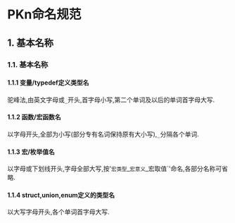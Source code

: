 
PKn命名规范
=

## 1. 基本名称

### 1.1. 基本名称
#### 1.1.1 变量/typedef定义类型名
驼峰法,由英文字母或`_`开头,首字母小写,第二个单词及以后的单词首字母大写.
#### 1.1.2 函数/宏函数名
以字母开头,全部为小写(部分专有名词保持原有大小写),`_`分隔各个单词.
#### 1.1.3 宏/枚举值名
以字母或下划线开头,字母全部大写,按'`宏类型`_`宏意义`_宏取值`'命名,各部分名称可省略.
#### 1.1.4 struct,union,enum定义的类型名
以大写字母开头,各个单词首字母大写.

